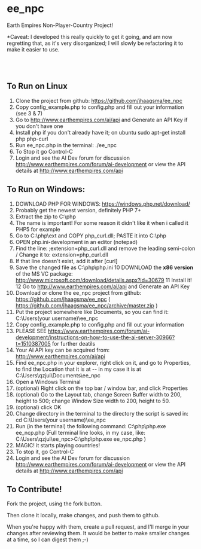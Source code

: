 ee_npc
======

Earth Empires Non-Player-Country Project!

*Caveat: I developed this really quickly to get it going, and am now regretting that, as it's very disorganized; I will slowly be refactoring it to make it easier to use.

<br /><br />


To Run on Linux
----

1) Clone the project from github: https://github.com/jhaagsma/ee_npc
2) Copy config_example.php to config.php and fill out your information (see 3 & 7)
3) Go to http://www.earthempires.com/ai/api and Generate an API Key if you don't have one
4) Install php if you don't already have it; on ubuntu sudo apt-get install php php-curl
5) Run ee_npc.php in the terminal: ./ee_npc
6) To Stop it go Control-C
7) Login and see the AI Dev forum for discussion http://www.earthempires.com/forum/ai-development or view the API details at http://www.earthempires.com/api


To Run on Windows:
----

1) DOWNLOAD PHP FOR WINDOWS: https://windows.php.net/download/
2) Probably get the newest version, definitely PHP 7+
3) Extract the zip to C:\php
4) The name is important! For some reason it didn't like it when i called it PHP5 for example
5) Go to C:\php\ext and COPY php_curl.dll; PASTE it into C:\php
6) OPEN php.ini-development in an editor (notepad)
7) Find the line: ;extension=php_curl.dll and remove the leading semi-colon / Change it to: extension=php_curl.dll
8) If that line doesn't exist, add it after [curl]
9) Save the changed file as C:\php\php.ini
10 DOWNLOAD the **x86 version** of the MS VC package: http://www.microsoft.com/download/details.aspx?id=30679
11 Install it!
12 Go to http://www.earthempires.com/ai/api and Generate an API Key
13) Download or clone the ee_npc project from github: https://github.com/jhaagsma/ee_npc ( https://github.com/jhaagsma/ee_npc/archive/master.zip )
14) Put the project somewhere like Documents, so you can find it: C:\Users\(your username)\ee_npc
15) Copy config_example.php to config.php and fill out your information
16) PLEASE SEE https://www.earthempires.com/forum/ai-development/instructions-on-how-to-use-the-ai-server-30966?t=1510387005 for further deatils
17) Your AI API key can be acquired from: http://www.earthempires.com/ai/api
18) Find ee_npc.php in your explorer, right click on it, and go to Properties, to find the Location that it is at -- in my case it is at C:\Users\qzjul\Documents\ee_npc
19) Open a Windows Terminal
20) (optional) Right click on the top bar / window bar, and click Properties 
21) (optional) Go to the Layout tab, change Screen Buffer width to 200, height to 500; change Window Size width to 200, height to 50.
22) (optional) click OK
23) Change directory in the terminal to the directory the script is saved in: cd C:\Users\(your username)\ee_npc
24) Run (in the terminal) the following command: C:\php\php.exe ee_ncp.php
(Full terminal line looks, in my case, like: C:\Users\qzjul\ee_npc>C:\php\php.exe ee_npc.php )
25) MAGIC! it starts playing countries!
26) To stop it, go Control-C
27) Login and see the AI Dev forum for discussion http://www.earthempires.com/forum/ai-development or view the API details at http://www.earthempires.com/api


To Contribute!
----

Fork the project, using the fork button.

Then clone it locally, make changes, and push them to github.

When you're happy with them, create a pull request, and I'll merge in your changes after reviewing them. It would be better to make smaller changes at a time, so I can digest them ;-)
